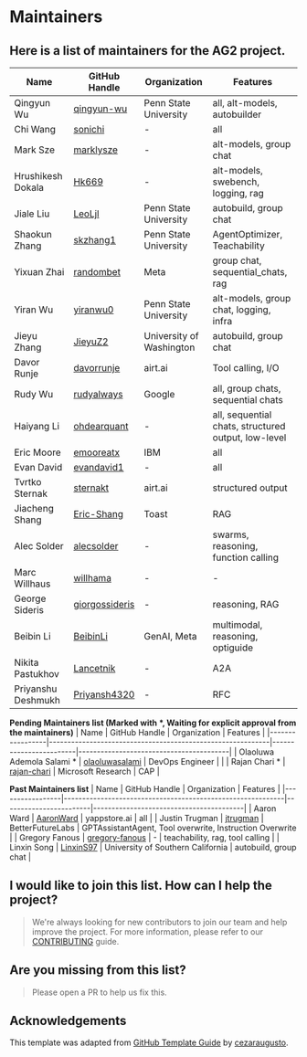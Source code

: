 # Maintainers

## Here is a list of maintainers for the AG2 project.

| Name              | GitHub Handle                                              | Organization             | Features                                |
|-------------------|------------------------------------------------------------|--------------------------|-----------------------------------------|
| Qingyun Wu        | [qingyun-wu](https://github.com/qingyun-wu)                | Penn State University    | all, alt-models, autobuilder            |
| Chi Wang          | [sonichi](https://github.com/sonichi)                      | -                        | all                                     |
| Mark Sze          | [marklysze](https://github.com/marklysze)                  | -                        | alt-models, group chat                  |
| Hrushikesh Dokala | [Hk669](https://github.com/Hk669)                          | -                        | alt-models, swebench, logging, rag      |
| Jiale Liu         | [LeoLjl](https://github.com/LeoLjl)                        | Penn State University    | autobuild, group chat                   |
| Shaokun Zhang     | [skzhang1](https://github.com/skzhang1)                    | Penn State University    | AgentOptimizer, Teachability            |
| Yixuan Zhai       | [randombet](https://github.com/randombet)                  | Meta                     | group chat, sequential_chats, rag       |
| Yiran Wu          | [yiranwu0](https://github.com/yiranwu0)                    | Penn State University    | alt-models, group chat, logging, infra  |
| Jieyu Zhang       | [JieyuZ2](https://jieyuz2.github.io/)                      | University of Washington | autobuild, group chat                   |
| Davor Runje       | [davorrunje](https://github.com/davorrunje)                | airt.ai                  | Tool calling, I/O                       |
| Rudy Wu           | [rudyalways](https://github.com/rudyalways)                | Google                   | all, group chats, sequential chats      |
| Haiyang Li        | [ohdearquant](https://github.com/ohdearquant)              | -                        | all, sequential chats, structured output, low-level|
| Eric Moore        | [emooreatx](https://github.com/emooreatx)                  | IBM                      | all                                     |
| Evan David        | [evandavid1](https://github.com/evandavid1)                | -                        | all                                     |
| Tvrtko Sternak    | [sternakt](https://github.com/sternakt)                    | airt.ai                  | structured output                       |
| Jiacheng Shang    | [Eric-Shang](https://github.com/Eric-Shang)                | Toast                    | RAG                                     |
| Alec Solder       | [alecsolder](https://github.com/alecsolder)                | -                        | swarms, reasoning, function calling     |
| Marc Willhaus     | [willhama](https://github.com/willhama)                    | -                        | -                                       |
| George Sideris    | [giorgossideris](https://github.com/giorgossideris)        | -                        | reasoning, RAG                          |
| Beibin Li         | [BeibinLi](https://github.com/BeibinLi)                    | GenAI, Meta              | multimodal, reasoning, optiguide        |
| Nikita Pastukhov  | [Lancetnik](https://github.com/lancetnik)                  | -                        | A2A                                     |
| Priyanshu Deshmukh| [Priyansh4320](https://github.com/priyansh4320)            | -                        | RFC                                     |

**Pending Maintainers list (Marked with \*, Waiting for explicit approval from the maintainers)**
| Name            | GitHub Handle                                              | Organization           | Features                                |
|-----------------|------------------------------------------------------------|------------------------|-----------------------------------------|
| Olaoluwa Ademola Salami * | [olaoluwasalami](https://github.com/olaoluwasalami)  | DevOps Engineer        |                                          |
| Rajan Chari *    | [rajan-chari](https://github.com/rajan-chari)                | Microsoft Research                | CAP                        |

**Past Maintainers list**
| Name            | GitHub Handle                                              | Organization           | Features                                |
|-----------------|------------------------------------------------------------|------------------------|-----------------------------------------|
| Aaron Ward     | [AaronWard](https://github.com/AaronWard)                | yappstore.ai                | all                      |
| Justin Trugman     | [jtrugman](https://github.com/jtrugman)                  | BetterFutureLabs | GPTAssistantAgent, Tool overwrite, Instruction Overwrite     |
| Gregory Fanous  | [gregory-fanous](https://github.com/gregory-fanous)         | -                     | teachability, rag, tool calling     |
| Linxin Song     | [LinxinS97](https://github.com/LinxinS97)                  | University of Southern California | autobuild, group chat       |

## I would like to join this list. How can I help the project?
> We're always looking for new contributors to join our team and help improve the project. For more information, please refer to our [CONTRIBUTING](https://docs.ag2.ai/latest/docs/contributor-guide/contributing) guide.


## Are you missing from this list?
> Please open a PR to help us fix this.

## Acknowledgements
This template was adapted from [GitHub Template Guide](https://github.com/cezaraugusto/github-template-guidelines/blob/master/.github/CONTRIBUTORS.md) by [cezaraugusto](https://github.com/cezaraugusto).
